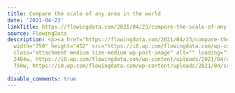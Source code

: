```yaml
---
title: Compare the scale of any area in the world
date: '2021-04-23'
linkTitle: https://flowingdata.com/2021/04/23/compare-the-scale-of-any-area-in-the-world/
source: FlowingData
description: <p><a href="https://flowingdata.com/2021/04/23/compare-the-scale-of-any-area-in-the-world/"><img
  width="750" height="452" src="https://i0.wp.com/flowingdata.com/wp-content/uploads/2021/04/scale-a-tron.png?fit=750%2C452&amp;ssl=1"
  class="attachment-medium size-medium wp-post-image" alt="" loading="lazy" srcset="https://i0.wp.com/flowingdata.com/wp-content/uploads/2021/04/scale-a-tron.png?w=2404&amp;ssl=1
  2404w, https://i0.wp.com/flowingdata.com/wp-content/uploads/2021/04/scale-a-tron.png?resize=750%2C452&amp;ssl=1
  750w, https://i0.wp.com/flowingdata.com/wp-content/uploads/2021/04/scale-a-tron.p
  ...
disable_comments: true
---
```

<p><a href="https://flowingdata.com/2021/04/23/compare-the-scale-of-any-area-in-the-world/"><img width="750" height="452" src="https://i0.wp.com/flowingdata.com/wp-content/uploads/2021/04/scale-a-tron.png?fit=750%2C452&amp;ssl=1" class="attachment-medium size-medium wp-post-image" alt="" loading="lazy" srcset="https://i0.wp.com/flowingdata.com/wp-content/uploads/2021/04/scale-a-tron.png?w=2404&amp;ssl=1 2404w, https://i0.wp.com/flowingdata.com/wp-content/uploads/2021/04/scale-a-tron.png?resize=750%2C452&amp;ssl=1 750w, https://i0.wp.com/flowingdata.com/wp-content/uploads/2021/04/scale-a-tron.p ...